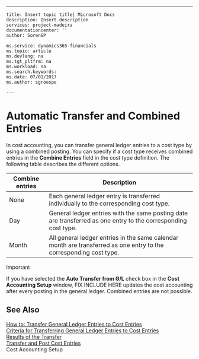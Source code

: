 ---
    title: Insert topic title| Microsoft Docs
    description: Insert description
    services: project-madeira
    documentationcenter: ''
    author: SorenGP

    ms.service: dynamics365-financials
    ms.topic: article
    ms.devlang: na
    ms.tgt_pltfrm: na
    ms.workload: na
    ms.search.keywords:
    ms.date: 07/01/2017
    ms.author: sgroespe

    ---
# Automatic Transfer and Combined Entries
In cost accounting, you can transfer general ledger entries to a cost type by using a combined posting. You can specify if a cost type receives combined entries in the **Combine Entries** field in the cost type definition. The following table describes the different options.  
  
|Combine entries|Description|  
|---------------------|-----------------|  
|None|Each general ledger entry is transferred individually to the corresponding cost type.|  
|Day|General ledger entries with the same posting date are transferred as one entry to the corresponding cost type.|  
|Month|All general ledger entries in the same calendar month are transferred as one entry to the corresponding cost type.|  
  
> [!IMPORTANT]  
>  If you have selected the **Auto Transfer from G\/L** check box in the **Cost Accounting Setup** window, FIX INCLUDE HERE<!--[!INCLUDE[navnow](../ApplicationDesign/includes/navnow_md.md)] --> updates the cost accounting after every posting in the general ledger. Combined entries are not possible.  
  
## See Also  
 [How to: Transfer General Ledger Entries to Cost Entries](../Finance/how-to-transfer-general-ledger-entries-to-cost-entries.md)   
 [Criteria for Transferring General Ledger Entries to Cost Entries](../Finance/criteria-for-transferring-general-ledger-entries-to-cost-entries.md)   
 [Results of the Transfer](../Finance/results-of-the-transfer.md)   
 [Transfer and Post Cost Entries](../Finance/transfer-and-post-cost-entries.md)   
 Cost Accounting Setup